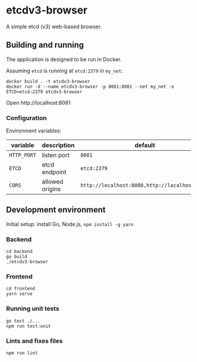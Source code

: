 # etcdv3-browser

A simple etcd (v3) web-based browser.

## Building and running

The application is designed to be run in Docker.

Assuming `etcd` is running at `etcd:2379` in `my_net`:

```
docker build . -t etcdv3-browser
docker run -d --name etcdv3-browser -p 8081:8081 --net my_net -e ETCD=etcd:2379 etcdv3-browser
```

Open http://localhost:8081

### Configuration

Environment variables:

| variable  | description     | default                   |
|-----------|-----------------|---------------------------|
| `HTTP_PORT` | listen port     | `8081`                  |
| `ETCD`      | etcd endpoint   | `etcd:2379`             |
| `CORS`      | allowed origins | `http://localhost:8080,http://localhost:8081` |

## Development environment

Initial setup: install Go, Node.js, `npm install -g yarn`

### Backend

```
cd backend
go build
./etcdv3-browser
```

### Frontend

```
cd frontend
yarn serve
```

### Running unit tests

```
go test ./...
npm run test:unit
```

### Lints and fixes files

```
npm run lint
```
